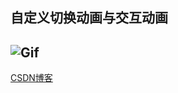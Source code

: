 ## 自定义切换动画与交互动画
![Gif](https://raw.githubusercontent.com/zhangao0086/iOS_AnimatedTransition/master/preview.gif)
----
<a href="http://blog.csdn.net/zhangao0086/article/details/38459937">CSDN博客</a>